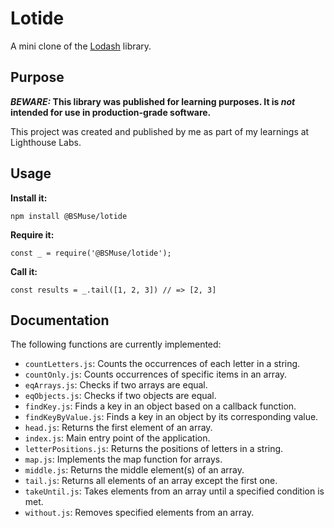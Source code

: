 # Lotide

A mini clone of the [Lodash](https://lodash.com) library.

## Purpose

**_BEWARE:_ This library was published for learning purposes. It is _not_ intended for use in production-grade software.**

This project was created and published by me as part of my learnings at Lighthouse Labs. 

## Usage

**Install it:**

`npm install @BSMuse/lotide`

**Require it:**

`const _ = require('@BSMuse/lotide');`

**Call it:**

`const results = _.tail([1, 2, 3]) // => [2, 3]`

## Documentation

The following functions are currently implemented:

* `countLetters.js`: Counts the occurrences of each letter in a string.
* `countOnly.js`: Counts occurrences of specific items in an array.
* `eqArrays.js`: Checks if two arrays are equal.
* `eqObjects.js`: Checks if two objects are equal.
* `findKey.js`: Finds a key in an object based on a callback function.
* `findKeyByValue.js`: Finds a key in an object by its corresponding value.
* `head.js`: Returns the first element of an array.
* `index.js`: Main entry point of the application.
* `letterPositions.js`: Returns the positions of letters in a string.
* `map.js`: Implements the map function for arrays.
* `middle.js`: Returns the middle element(s) of an array.
* `tail.js`: Returns all elements of an array except the first one.
* `takeUntil.js`: Takes elements from an array until a specified condition is met.
* `without.js`: Removes specified elements from an array.
